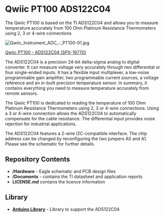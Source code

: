 # Qwiic PT100 ADS122C04

The Qwiic PT100 is based on the TI ADS122C04 and allows you to measure temperature accurately from
100 Ohm Platinum Resistance Thermometers using 2, 3 or 4-wire connections

![Qwiic_Instrument_ADC_-_PT100-01.jpg](https://cdn.sparkfun.com//assets/parts/1/5/6/6/2/16770-Qwiic_Instrument_ADC_-_PT100-01.jpg)

[Qwiic PT100 - ADS122C04 (SPX-16770)](https://www.sparkfun.com/products/16770)

The ADS122C04 is a precision 24-bit delta-sigma analog to digital converter. It can measure voltage very
accurately through two differential or four single-ended inputs. It has a flexible input multiplexer,
a low-noise programmable gain amplifier, two programmable current sources, a voltage reference
and an in-built precision temperature sensor. In summary, it contains everything you need to measure
temperature accurately from remote sensors.

The Qwiic PT100 is dedicated to reading the temperature of 100 Ohm Platinum Resistance Thermometers
using 2, 3 or 4-wire connections. Using a 3 or 4-wire connection allows the ADS122C04 to automatically
compensate for the cable resistance. The differential input provides noise rejection for industrial
applications.

The ADS122C04 features a 2-wire I2C-compatible interface. The chip address can be changed by
reconfiguring the two jumpers A0 and A1. Please see the schematic for further details.

## Repository Contents
- **/Hardware** - Eagle schematic and PCB design files
- **/Documents** - contains the TI datasheet and application reports
- **LICENSE.md** contains the licence information

## Library

- **[Arduino Library](https://github.com/sparkfun/SparkFun_ADS122C04_ADC_Arduino_Library)** - Library to support the ADS122C04
